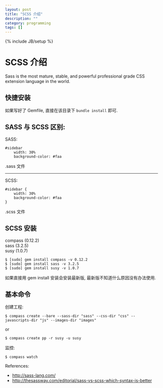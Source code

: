 ```yaml
---
layout: post
title: "SCSS 介绍"
description: ""
category: programming
tags: []
---
```

{% include JB/setup %}


SCSS 介绍
========

Sass is the most mature, stable, and powerful professional grade CSS extension language in the world.

快捷安装
----

如果写好了 Gemfile, 直接在该目录下 `bundle install` 即可.

SASS 与 SCSS 区别:
----

SASS:  

	#sidebar
		width: 30%
		background-color: #faa

.sass 文件  

---

SCSS:  

	#sidebar {
		width: 30%
		background-color: #faa
	}

.scss 文件  

SCSS 安装
--------

compass (0.12.2)  
sass (3.2.5)  
susy (1.0.7)  

	$ [sudo] gem install compass -v 0.12.2
	$ [sudo] gem install sass -v 3.2.5
	$ [sudo] gem install susy -v 1.0.7

如果直接用 gem install 安装会安装最新版, 最新版不知道什么原因没有办法使用.


基本命令
--------

创建工程: 
	
	$ compass create --bare --sass-dir "sass" --css-dir "css" --javascripts-dir "js" --images-dir "images"

or

	$ compass create pp -r susy -u susy

监控: 

	$ compass watch


References: 

- <http://sass-lang.com/>
- <http://thesassway.com/editorial/sass-vs-scss-which-syntax-is-better>